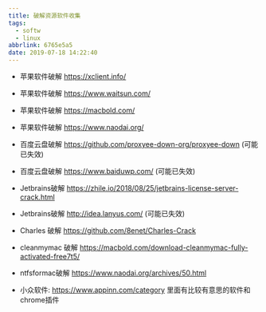 ```yaml
---
title: 破解资源软件收集
tags:
  - softw
  - linux
abbrlink: 6765e5a5
date: 2019-07-18 14:22:40
---
```




+ 苹果软件破解 https://xclient.info/

+ 苹果软件破解 https://www.waitsun.com/

+ 苹果软件破解 https://macbold.com/

+ 苹果软件破解 https://www.naodai.org/

  <!-- more -->

+ 百度云盘破解 https://github.com/proxyee-down-org/proxyee-down (可能已失效)

+ 百度云盘破解 https://www.baiduwp.com/ (可能已失效)

+ Jetbrains破解 https://zhile.io/2018/08/25/jetbrains-license-server-crack.html

+ Jetbrains破解 http://idea.lanyus.com/  (可能已失效)

+ Charles 破解  https://github.com/8enet/Charles-Crack

+ cleanmymac 破解 https://macbold.com/download-cleanmymac-fully-activated-free7t5/

+ ntfsformac破解 https://www.naodai.org/archives/50.html

+ 小众软件: https://www.appinn.com/category   里面有比较有意思的软件和chrome插件



